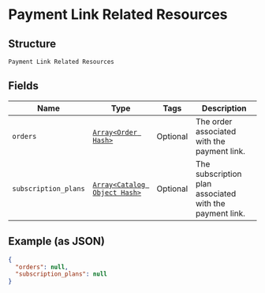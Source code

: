 
# Payment Link Related Resources

## Structure

`Payment Link Related Resources`

## Fields

| Name | Type | Tags | Description |
|  --- | --- | --- | --- |
| `orders` | [`Array<Order Hash>`](../../doc/models/order.md) | Optional | The order associated with the payment link. |
| `subscription_plans` | [`Array<Catalog Object Hash>`](../../doc/models/catalog-object.md) | Optional | The subscription plan associated with the payment link. |

## Example (as JSON)

```json
{
  "orders": null,
  "subscription_plans": null
}
```

